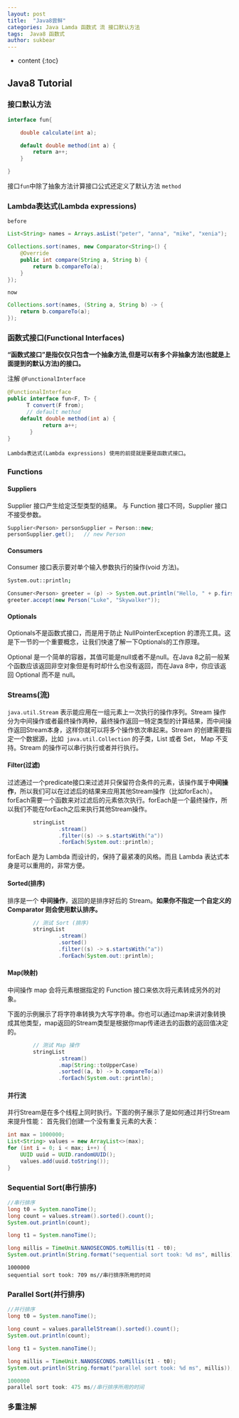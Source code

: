 ```yaml
---
layout: post
title:  "Java8尝鲜"
categories: Java Lamda 函数式 流 接口默认方法
tags:  Java8 函数式
author: sukbear
---
```


* content
{:toc}

## Java8 Tutorial 

### 接口默认方法

```java
interface fun{

    double calculate(int a);

    default double method(int a) {
        return a++;
    }

}
```
接口`fun`中除了抽象方法计算接口公式还定义了默认方法 `method`

### Lambda表达式(Lambda expressions)

`before`
```java
List<String> names = Arrays.asList("peter", "anna", "mike", "xenia");

Collections.sort(names, new Comparator<String>() {
    @Override
    public int compare(String a, String b) {
        return b.compareTo(a);
    }
});
```
`now`
```java
Collections.sort(names, (String a, String b) -> {
    return b.compareTo(a);
});
```
### 函数式接口(Functional Interfaces)
**“函数式接口”是指仅仅只包含一个抽象方法,但是可以有多个非抽象方法(也就是上面提到的默认方法)的接口。** 

注解 `@FunctionalInterface`

```java
@FunctionalInterface
public interface fun<F, T> {
      T convert(F from);
      // default method
    default double method(int a) {
           return a++;
       } 
}
```
`Lambda表达式(Lambda expressions) 使用的前提就是要是函数式接口`。

### Functions

#### Suppliers

Supplier 接口产生给定泛型类型的结果。 与 Function 接口不同，Supplier 接口不接受参数。

```java
Supplier<Person> personSupplier = Person::new;
personSupplier.get();   // new Person
```

#### Consumers

Consumer 接口表示要对单个输入参数执行的操作(void 方法)。
```bash
System.out::println;

```

```java
Consumer<Person> greeter = (p) -> System.out.println("Hello, " + p.firstName);
greeter.accept(new Person("Luke", "Skywalker"));
```

#### Optionals

Optionals不是函数式接口，而是用于防止 NullPointerException 的漂亮工具。这是下一节的一个重要概念，让我们快速了解一下Optionals的工作原理。

Optional 是一个简单的容器，其值可能是null或者不是null。在Java 8之前一般某个函数应该返回非空对象但是有时却什么也没有返回，而在Java 8中，你应该返回 Optional 而不是 null。


### Streams(流)

`java.util.Stream` 表示能应用在一组元素上一次执行的操作序列。Stream 操作分为中间操作或者最终操作两种，最终操作返回一特定类型的计算结果，而中间操作返回Stream本身，这样你就可以将多个操作依次串起来。Stream 的创建需要指定一个数据源，比如` java.util.Collection` 的子类，List 或者 Set， Map 不支持。Stream 的操作可以串行执行或者并行执行。

#### Filter(过滤)

过滤通过一个predicate接口来过滤并只保留符合条件的元素，该操作属于**中间操作**，所以我们可以在过滤后的结果来应用其他Stream操作（比如forEach）。forEach需要一个函数来对过滤后的元素依次执行。forEach是一个最终操作，所以我们不能在forEach之后来执行其他Stream操作。

```java
        stringList
                .stream()
                .filter((s) -> s.startsWith("a"))
                .forEach(System.out::println);
```

forEach 是为 Lambda 而设计的，保持了最紧凑的风格。而且 Lambda 表达式本身是可以重用的，非常方便。

#### Sorted(排序)

排序是一个 **中间操作**，返回的是排序好后的 Stream。**如果你不指定一个自定义的 Comparator 则会使用默认排序。**

```java
        // 测试 Sort (排序)
        stringList
                .stream()
                .sorted()
                .filter((s) -> s.startsWith("a"))
                .forEach(System.out::println);
```

#### Map(映射)

中间操作 map 会将元素根据指定的 Function 接口来依次将元素转成另外的对象。

下面的示例展示了将字符串转换为大写字符串。你也可以通过map来讲对象转换成其他类型，map返回的Stream类型是根据你map传递进去的函数的返回值决定的。

```java
        // 测试 Map 操作
        stringList
                .stream()
                .map(String::toUpperCase)
                .sorted((a, b) -> b.compareTo(a))
                .forEach(System.out::println);
```
#### 并行流

并行Stream是在多个线程上同时执行。下面的例子展示了是如何通过并行Stream来提升性能：
首先我们创建一个没有重复元素的大表：
```java
int max = 1000000;
List<String> values = new ArrayList<>(max);
for (int i = 0; i < max; i++) {
    UUID uuid = UUID.randomUUID();
    values.add(uuid.toString());
}
```
### Sequential Sort(串行排序)

```java
//串行排序
long t0 = System.nanoTime();
long count = values.stream().sorted().count();
System.out.println(count);

long t1 = System.nanoTime();

long millis = TimeUnit.NANOSECONDS.toMillis(t1 - t0);
System.out.println(String.format("sequential sort took: %d ms", millis));
```

```
1000000
sequential sort took: 709 ms//串行排序所用的时间
```

### Parallel Sort(并行排序)

```java
//并行排序
long t0 = System.nanoTime();

long count = values.parallelStream().sorted().count();
System.out.println(count);

long t1 = System.nanoTime();

long millis = TimeUnit.NANOSECONDS.toMillis(t1 - t0);
System.out.println(String.format("parallel sort took: %d ms", millis));

```

```java
1000000
parallel sort took: 475 ms//串行排序所用的时间
```

### 多重注解